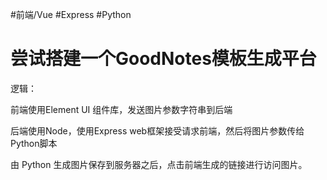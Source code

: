 
#前端/Vue  #Express #Python 

# 尝试搭建一个GoodNotes模板生成平台

逻辑：

前端使用Element UI 组件库，发送图片参数字符串到后端

后端使用Node，使用Express web框架接受请求前端，然后将图片参数传给Python脚本

由 Python 生成图片保存到服务器之后，点击前端生成的链接进行访问图片。

